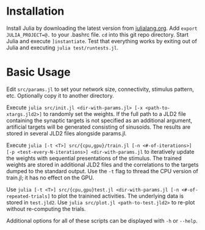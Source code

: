 # Installation #

Install Julia by downloading the latest version from
[julialang.org](https://julialang.org/).  Add `export JULIA_PROJECT=@.`
to your .bashrc file.  `cd` into this git repo directory.  Start Julia and
execute `]instantiate`.  Test that everything works by exiting out of
Julia and executing `julia test/runtests.jl`.

# Basic Usage #

Edit `src/params.jl` to set your network size, connectivity, stimulus
pattern, etc.  Optionally copy it to another directory.

Execute `julia src/init.jl <dir-with-params.jl> [-x <path-to-xtargs.jld2>]`
to randomly set the weights.  If the full path to a JLD2 file containing
the synaptic targets is not specified as an additional argument, artificial
targets will be generated consisting of sinusoids.  The results are stored
in several JLD2 files alongside params.jl.

Execute `julia [-t <T>] src/{cpu,gpu}/train.jl [-n <#-of-iterations>]
[-p <test-every-N-iterations>] <dir-with-params.jl` to iteratively update
the weights with sequential presentations of the stimulus.  The trained
weights are stored in additional JLD2 files and the correlations to the
targets dumped to the standard output.  Use the `-t` flag to thread the
CPU version of train.jl; it has no effect on the GPU.

Use `julia [-t <T>] src/{cpu,gpu}test.jl <dir-with-params.jl [-n
<#-of-repeated-trials]` to plot the trainined activities.  The underlying
data is stored in `test.jld2`.  Use `julia src/plot.jl <path-to-test.jld2>`
to re-plot without re-computing the trials.

Additional options for all of these scripts can be displayed with `-h` or
`--help`.
